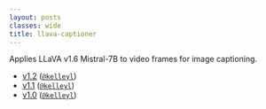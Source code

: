 ```yaml
---
layout: posts
classes: wide
title: llava-captioner
---
```

Applies LLaVA v1.6 Mistral-7B to video frames for image captioning.
- [v1.2](v1.2) ([`@kelleyl`](https://github.com/kelleyl))
- [v1.1](v1.1) ([`@kelleyl`](https://github.com/kelleyl))
- [v1.0](v1.0) ([`@kelleyl`](https://github.com/kelleyl))
